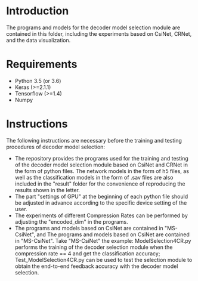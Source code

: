 # Introduction
The programs and models for the decoder model selection module are contained in this folder, including the experiments based on CsiNet, CRNet, and the data visualization.

# Requirements
- Python 3.5 (or 3.6)
- Keras (>=2.1.1)
- Tensorflow (>=1.4)
- Numpy

# Instructions
The following instructions are necessary before the training and testing procedures of decoder model selection:
- The repository provides the programs used for the training and testing of the decoder model selection module based on CsiNet and CRNet in the form of python files. The network models in the form of h5 files, as well as the classification models in the form of .sav files are also included in the "result" folder for the convenience of reproducing the results shown in the letter.
- The part "settings of GPU" at the beginning of each python file should be adjusted in advance according to the specific device setting of the user.
- The experiments of different Compression Rates can be performed by adjusting the "encoded_dim" in the programs.
- The programs and models based on CsiNet are contained in "MS-CsiNet", and  The programs and models based on CsiNet are contained in "MS-CsiNet". Take "MS-CsiNet" the example: ModelSelection4CR.py performs the training of the decoder selection module when the compression rate == 4 and get the classification accuracy; Test_ModelSelection4CR.py can be used to test the selection module to obtain the end-to-end feedback accuracy with the decoder model selection.
